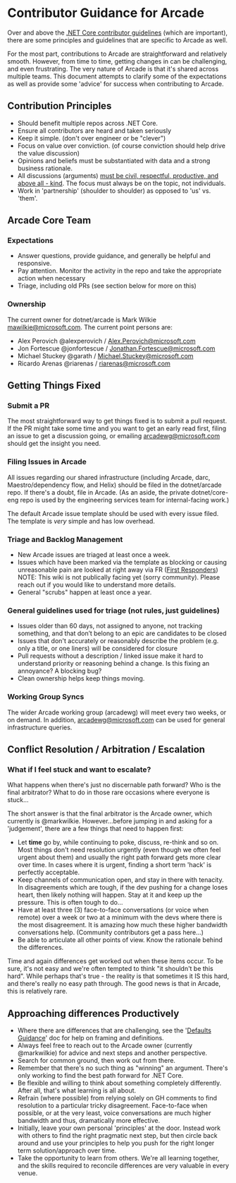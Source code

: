 # Contributor Guidance for Arcade
Over and above the [.NET Core contributor guidelines](https://github.com/dotnet/coreclr/blob/master/Documentation/project-docs/contributing.md) (which are important), there are some principles and guidelines that are specific to Arcade as well.

For the most part, contributions to Arcade are straightforward and relatively smooth.  However, from time to time, getting changes in can be challenging, and even frustrating.  The very nature of Arcade is that it's shared across multiple teams.  This document attempts to clarify some of the expectations as well as provide some 'advice' for success when contributing to Arcade.

## Contribution Principles
* Should benefit multiple repos across .NET Core.
* Ensure all contributors are heard and taken seriously
* Keep it simple. (don't over engineer or be "clever")
* Focus on value over conviction.  (of course conviction should help drive the value discussion)
* Opinions and beliefs must be substantiated with data and a strong business rationale.
* All discussions (arguments) [must be civil, respectful, productive, and above all - kind](../../CODE-OF-CONDUCT.md). The focus must always be on the topic, not individuals.
* Work in 'partnership' (shoulder to shoulder) as opposed to 'us' vs. 'them'.

## Arcade Core Team
### Expectations
- Answer questions, provide guidance, and generally be helpful and responsive.
- Pay attention.  Monitor the activity in the repo and take the appropriate action when necessary
- Triage, including old PRs (see section below for more on this) 

### Ownership
The current owner for dotnet/arcade is Mark Wilkie <mawilkie@microsoft.com>.  The current point persons are:
- Alex Perovich @alexperovich / <Alex.Perovich@microsoft.com>
- Jon Fortescue @jonfortescue  / <Jonathan.Fortescue@microsoft.com>
- Michael Stuckey @garath / <Michael.Stuckey@microsoft.com>
- Ricardo Arenas @riarenas / <riarenas@microsoft.com>

## Getting Things Fixed
### Submit a PR
The most straightforward way to get things fixed is to submit a pull request.  If the PR might take some time and you want to get an early read first, filing an issue to get a discussion going, or emailing arcadewg@microsoft.com should get the insight you need.

### Filing Issues in Arcade
All issues regarding our shared infrastructure (including Arcade, darc, Maestro/dependency flow, and Helix) should be filed in the dotnet/arcade repo.  If there's a doubt, file in Arcade.  (As an aside, the private dotnet/core-eng repo is used by the engineering services team for internal-facing work.)

The default Arcade issue template should be used with every issue filed.  The template is *very* simple and has low overhead.

### Triage and Backlog Management
- New Arcade issues are triaged at least once a week.  
- Issues which have been marked via the template as blocking or causing unreasonable pain are looked at right away via FR ([First Responders](https://github.com/dotnet/core-eng/wiki/%5Bint%5D-First-Responders))  NOTE: This wiki is not publically facing yet (sorry community).  Please reach out if you would like to understand more details.
- General "scrubs" happen at least once a year.


### General guidelines used for triage (not rules, just guidelines)
- Issues older than 60 days, not assigned to anyone, not tracking something, and that don’t belong to an epic are candidates to be closed
- Issues that don't accurately or reasonably describe the problem (e.g. only a title, or one liners) will be considered for closure
- Pull requests without a description / linked issue make it hard to understand priority or reasoning behind a change. Is this fixing an annoyance? A blocking bug?
- Clean ownership helps keep things moving.

### Working Group Syncs
The wider Arcade working group (arcadewg) will meet every two weeks, or on demand.  In addition, arcadewg@microsoft.com can be used for general infrastructure queries.

## Conflict Resolution / Arbitration / Escalation

### What if I feel stuck and want to escalate?
What happens when there's just no discernable path forward?  Who is the final arbitrator?  What to do in those rare occasions where everyone is stuck...

The short answer is that the final arbitrator is the Arcade owner, which currently is @markwilkie.  However...before jumping in and asking for a 'judgement', there are a few things that need to happen first:

* Let **time** go by, while continuing to poke, discuss, re-think and so on.  Most things don't need resolution urgently (even though we often feel urgent about them) and usually the right path forward gets more clear over time.  In cases where it is urgent, finding a short term 'hack' is perfectly acceptable.
* Keep channels of communication open, and stay in there with tenacity.  In disagreements which are tough, if the dev pushing for a change loses heart, then likely nothing will happen.  Stay at it and keep up the pressure.  This is often tough to do...
* Have at least three (3) face-to-face conversations (or voice when remote) over a week or two at a minimum with the devs where there is the most disagreement.  It is amazing how much these higher bandwidth conversations help.  (Community contributors get a pass here...)
* Be able to articulate all other points of view.  Know the rationale behind the differences.

Time and again differences get worked out when these items occur.  To be sure, it's not easy and we're often tempted to think "it shouldn't be this hard".  While perhaps that's true - the reality is that sometimes it IS this hard, and there's really no easy path through.  The good news is that in Arcade, this is relatively rare.

## Approaching differences Productively
* Where there are differences that are challenging, see the '[Defaults Guidance](./DefaultsGuidance.md)' doc for help on framing and definitions.
* Always feel free to reach out to the Arcade owner (currently @markwilkie) for advice and next steps and another perspective.
* Search for common ground, then work out from there.
* Remember that there's no such thing as "winning" an argument.  There's only working to find the best path forward for .NET Core.
* Be flexible and willing to think about something completely differently.  After all, that's what learning is all about.
* Refrain (where possible) from relying solely on GH comments to find resolution to a particular tricky disagreement.  Face-to-face when possible, or at the very least, voice conversations are much higher bandwidth and thus, dramatically more effective.
* Initially, leave your own personal 'principles' at the door.  Instead work with others to find the right pragmatic next step, but then circle back around and use your principles to help you push for the right longer term solution/approach over time.
* Take the opportunity to learn from others.  We're all learning together, and the skills required to reconcile differences are very valuable in every venue.
